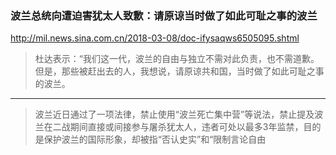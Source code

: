 ### 波兰总统向遭迫害犹太人致歉：请原谅当时做了如此可耻之事的波兰
http://mil.news.sina.com.cn/2018-03-08/doc-ifysaqws6505095.shtml
>杜达表示：“我们这一代，波兰的自由与独立不需对此负责，也不需道歉。但是，那些被赶出去的人，我想说，请原谅共和国，当时做了如此可耻之事的波兰。
---
>波兰近日通过了一项法律，禁止使用“波兰死亡集中营”等说法，禁止提及波兰在二战期间直接或间接参与屠杀犹太人，违者可处以最多3年监禁，目的是保护波兰的国际形象，却被指“否认史实”和“限制言论自由